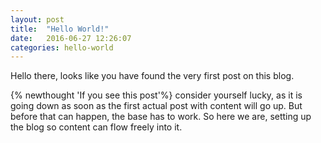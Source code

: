 ```yaml
---
layout: post
title:  "Hello World!"
date:   2016-06-27 12:26:07
categories: hello-world
---
```


Hello there,
looks like you have found the very first post on this blog. 

{% newthought 'If you see this post'%} consider yourself lucky, as it is going
down as soon as the first actual post with content will go up.
But before that can happen, the base has to work. So here we are,
setting up the blog so content can flow freely into it.